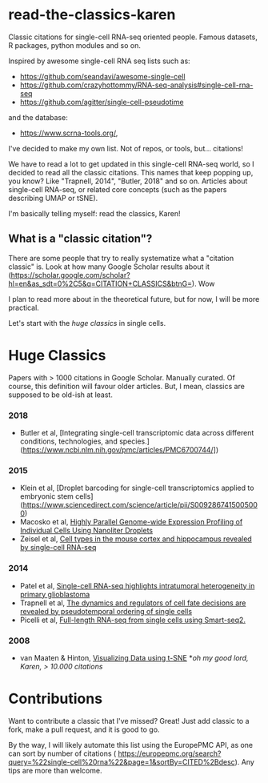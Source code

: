 # read-the-classics-karen
Classic citations for single-cell RNA-seq oriented people. Famous datasets, R packages, python modules and so on. 

Inspired by awesome single-cell RNA seq lists such as: 
* https://github.com/seandavi/awesome-single-cell
* https://github.com/crazyhottommy/RNA-seq-analysis#single-cell-rna-seq
* https://github.com/agitter/single-cell-pseudotime

and the database:
* https://www.scrna-tools.org/,

I've decided to make my own list. Not of repos, or tools, but... citations! 

We have to read a lot to get updated in this single-cell RNA-seq world, so I decided to read all the classic citations. This names that keep popping up, you know? Like "Trapnell, 2014", "Butler, 2018" and so on. Articles about single-cell RNA-seq, or related core concepts (such as the papers describing UMAP or tSNE).

I'm basically telling myself: read the classics, Karen!


## What is a "classic citation"?

There are some people that try to really systematize what a "citation classic" is. Look at how many Google Scholar results about it (https://scholar.google.com/scholar?hl=en&as_sdt=0%2C5&q=CITATION+CLASSICS&btnG=). Wow

I plan to read more about in the theoretical future, but for now, I will be more practical. 



Let's start with the *huge classics* in single cells.

# Huge Classics
Papers with > 1000 citations in Google Scholar. Manually curated.
Of course, this definition will favour older articles. But, I mean, classics are supposed to be old-ish at least.

### 2018
* Butler et al,  [Integrating single-cell transcriptomic data across different conditions, technologies, and species.] (https://www.ncbi.nlm.nih.gov/pmc/articles/PMC6700744/]) 

### 2015
* Klein et al, [Droplet barcoding for single-cell transcriptomics applied to embryonic stem cells] (https://www.sciencedirect.com/science/article/pii/S0092867415005000)
* Macosko et al, [Highly Parallel Genome-wide Expression Profiling of Individual Cells Using Nanoliter Droplets](https://www.sciencedirect.com/science/article/pii/S0092867415005498)
* Zeisel et al, [Cell types in the mouse cortex and hippocampus revealed by single-cell RNA-seq](https://science.sciencemag.org/content/347/6226/1138)

### 2014
* Patel et al, [Single-cell RNA-seq highlights intratumoral heterogeneity in primary glioblastoma](https://science.sciencemag.org/content/344/6190/1396)
* Trapnell et al, [The dynamics and regulators of cell fate decisions are revealed by pseudotemporal ordering of single cells](https://www.nature.com/articles/nbt.2859) 
* Picelli et al, [Full-length RNA-seq from single cells using Smart-seq2.](https://www.nature.com/articles/nprot.2014.006)

### 2008 
* van Maaten & Hinton, [Visualizing Data using t-SNE](http://www.jmlr.org/papers/v9/vandermaaten08a.html)
**oh my good lord, Karen, > 10.000 citations*


# Contributions

Want to contribute a classic that I've missed? Great! Just add classic to a fork, make a pull request, and it is good to go. 

By the way, I will likely automate this list using the EuropePMC API, as one can sort by number of citations ( https://europepmc.org/search?query=%22single-cell%20rna%22&page=1&sortBy=CITED%2Bdesc). Any tips are more than welcome. 
